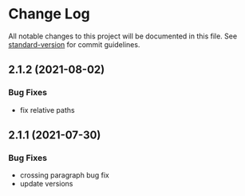 # Change Log

All notable changes to this project will be documented in this file. See [standard-version](https://github.com/conventional-changelog/standard-version) for commit guidelines.

## 2.1.2 (2021-08-02)

### Bug Fixes

* fix relative paths

## 2.1.1 (2021-07-30)

### Bug Fixes

* crossing paragraph bug fix
* update versions